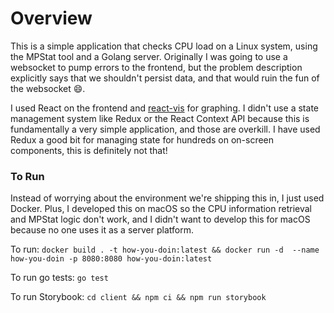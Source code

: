 # Overview

This is a simple application that checks CPU load on a Linux system, using the MPStat tool and a Golang server. Originally I was going to use a websocket to pump errors to the frontend, but the problem description explicitly says that we shouldn't persist data, and that would ruin the fun of the websocket 😄. 

I used React on the frontend and [react-vis](http://uber.github.io/react-vis/documentation/welcome-to-react-vis) for graphing. I didn't use a state management system like Redux or the React Context API because this is fundamentally a very simple application, and those are overkill. I have used Redux a good bit for managing state for hundreds on on-screen components, this is definitely not that! 

### To Run

Instead of worrying about the environment we're shipping this in, I just used Docker. Plus, I developed this on macOS so the CPU information retrieval and MPStat logic don't work, and I didn't want to develop this for macOS because no one uses it as a server platform. 

To run: `docker build . -t how-you-doin:latest && docker run -d  --name how-you-doin -p 8080:8080 how-you-doin:latest`

To run go tests: `go test`

To run Storybook: `cd client && npm ci && npm run storybook`

<!-- TODO: flesh this out more! -->